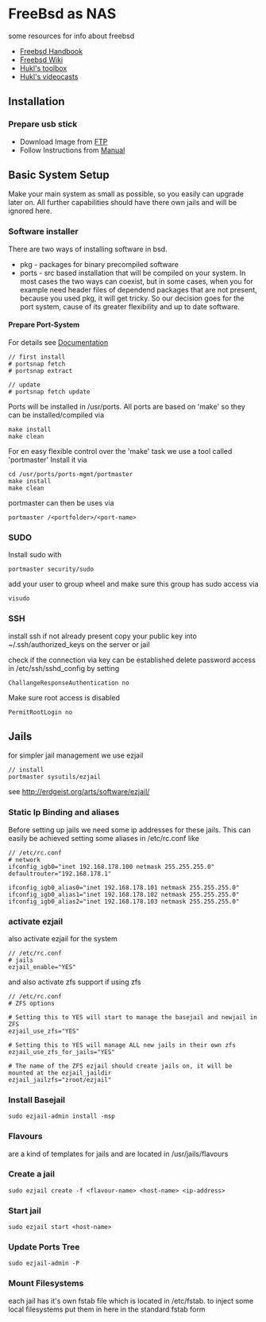 # FreeBsd as NAS

some resources for info about freebsd

* [Freebsd Handbook](https://www.freebsd.org/doc/en_US.ISO8859-1/books/handbook/)
* [Freebsd Wiki](https://wiki.freebsd.org/)
* [Hukl's toolbox](https://github.com/hukl/freebsd-toolbox)
* [Hukl's videocasts](https://vimeo.com/channels/freebsdguides)

## Installation
### Prepare usb stick
* Download Image from [FTP](ftp://ftp.freebsd.org/pub/FreeBSD/releases/ISO-IMAGES/11.0/FreeBSD-11.0-RELEASE-amd64-memstick.img)
* Follow Instructions from [Manual](https://www.freebsd.org/doc/en_US.ISO8859-1/books/handbook/bsdinstall-pre.html)

## Basic System Setup
Make your main system as small as possible, so you easily can upgrade later on.
All further capabilities should have there own jails and will be ignored here.

### Software installer
There are two ways of installing software in bsd. 
* pkg - packages for binary precompiled software
* ports - src based installation that will be compiled on your system.
In most cases the two ways can coexist, but in some cases, when you for example need header files of dependend packages that are not present, because you used pkg, it will get tricky. So our decision goes for the port system, cause of its greater flexibility and up to date software.

#### Prepare Port-System

For details see [Documentation](https://www.freebsd.org/doc/en_US.ISO8859-1/books/handbook/ports-using.html)

	// first install
	# portsnap fetch
	# portsnap extract
	
	// update
	# portsnap fetch update

Ports will be installed in /usr/ports. 
All ports are based on 'make' so they can be installed/compiled via 

	make install
	make clean

For en easy flexible control over the 'make' task we use a tool called 'portmaster'
Install it via 

	cd /usr/ports/ports-mgmt/portmaster
	make install
	make clean

portmaster can then be uses via

	portmaster /<portfolder>/<port-name>

### SUDO

Install sudo with

	portmaster security/sudo

add your user to group wheel and make sure this group has sudo access via

	visudo

### SSH

install ssh if not already present
copy your public key into ~/.ssh/authorized_keys on the server or jail

check if the connection via key can be established
delete password access in /etc/ssh/sshd_config by setting

	ChallangeResponseAuthentication no

Make sure root access is disabled

	PermitRootLogin no

## Jails

for simpler jail management we use ezjail

	// install
	portmaster sysutils/ezjail

see http://erdgeist.org/arts/software/ezjail/

### Static Ip Binding and aliases 

Before setting up jails we need some ip addresses for these jails.
This can easily be achieved setting some aliases in /etc/rc.conf like

	// /etc/rc.conf
	# network
	ifconfig_igb0="inet 192.168.178.100 netmask 255.255.255.0"
	defaultrouter="192.168.178.1"

	ifconfig_igb0_alias0="inet 192.168.178.101 netmask 255.255.255.0"
	ifconfig_igb0_alias1="inet 192.168.178.102 netmask 255.255.255.0"
	ifconfig_igb0_alias2="inet 192.168.178.103 netmask 255.255.255.0"

### activate ezjail
also activate ezjail for the system

	// /etc/rc.conf
	# jails
	ezjail_enable="YES"

and also activate zfs support if using zfs

	// /etc/rc.conf
	# ZFS options

	# Setting this to YES will start to manage the basejail and newjail in ZFS
	ezjail_use_zfs="YES"

	# Setting this to YES will manage ALL new jails in their own zfs
	ezjail_use_zfs_for_jails="YES"

	# The name of the ZFS ezjail should create jails on, it will be mounted at the ezjail_jaildir
	ezjail_jailzfs="zroot/ezjail"

### Install Basejail

	sudo ezjail-admin install -msp

### Flavours

are a kind of templates for jails and are located in /usr/jails/flavours

### Create a jail

	sudo ezjail create -f <flavour-name> <host-name> <ip-address>

### Start jail

	sudo ezjail start <host-name>


### Update Ports Tree

	sudo ezjail-admin -P

### Mount Filesystems

each jail has it's own fstab file which is located in 
/etc/fstab.<jailname>
to inject some local filesystems put them in here in the standard fstab form
